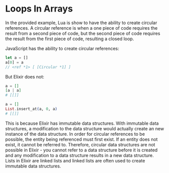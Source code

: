 # Loops In Arrays

In the provided example, Lua is show to have the ability to create circular references. A circular reference is when a one piece of code requires the result from a second piece of code, but the second piece of code requires the result from the first piece of code, resulting a closed loop.

JavaScript has the ability to create circular references:
```JavaScript
let a = []
a[0] = a
// <ref *1> [ [Circular *1] ]
```

But Elixir does not:
```Elixir
a = []
[a | a]
# [[]]

a = []
List.insert_at(a, 0, a)
# [[]]
```

This is because Elixir has immutable data structures. With immutable data structures, a modification to the data structure would actually create an new instance of the data structure. In order for circular references to be possible, the entity being referenced must first exist. If an entity does not exist, it cannot be referred to. Therefore, circular data structures are not possible in Elixir - you cannot refer to a data structure before it is created and any modification to a data structure results in a new data structure. Lists in Elixir are linked lists and linked lists are often used to create immutable data structures.

